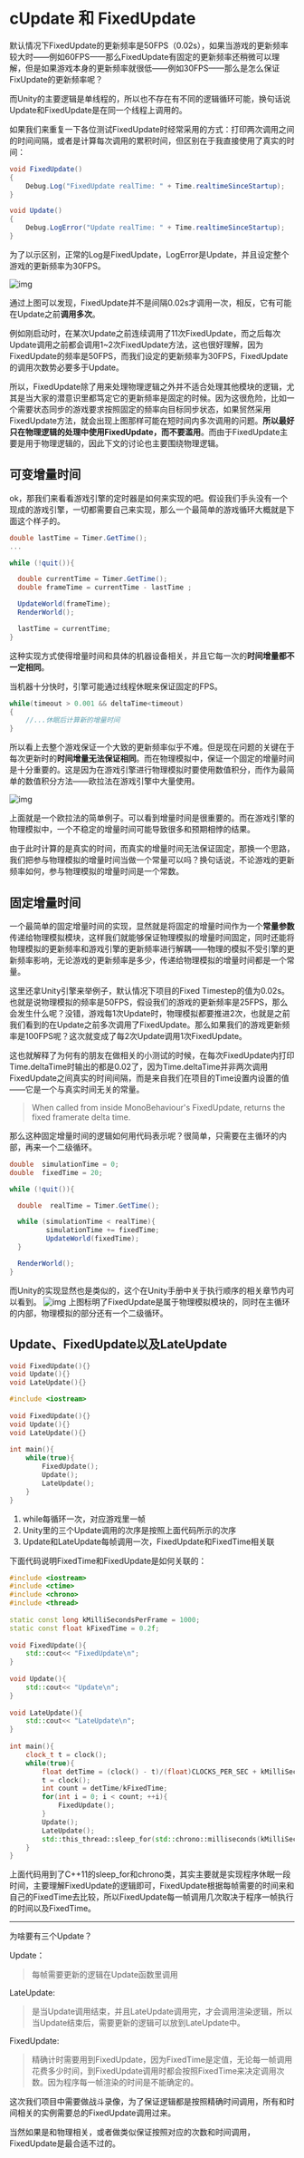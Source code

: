 # cUpdate 和 FixedUpdate

默认情况下FixedUpdate的更新频率是50FPS（0.02s），如果当游戏的更新频率较大时——例如60FPS——那么FixedUpdate有固定的更新频率还稍微可以理解，但是如果游戏本身的更新频率就很低——例如30FPS——那么是怎么保证FixUpdate的更新频率呢？

而Unity的主要逻辑是单线程的，所以也不存在有不同的逻辑循环可能，换句话说Update和FixedUpdate是在同一个线程上调用的。

如果我们来重复一下各位测试FixedUpdate时经常采用的方式：打印两次调用之间的时间间隔，或者是计算每次调用的累积时间，但区别在于我直接使用了真实的时间：

```c#
void FixedUpdate()
{
	Debug.Log("FixedUpdate realTime: " + Time.realtimeSinceStartup);
}

void Update()
{
	Debug.LogError("Update realTime: " + Time.realtimeSinceStartup);
}
```

为了以示区别，正常的Log是FixedUpdate，LogError是Update，并且设定整个游戏的更新频率为30FPS。

![img](../image/686199-20171022151012287-384629653.png)

通过上图可以发现，FixedUpdate并不是间隔0.02s才调用一次，相反，它有可能在Update之前**调用多次**。

例如刚启动时，在某次Update之前连续调用了11次FixedUpdate，而之后每次Update调用之前都会调用1~2次FixedUpdate方法，这也很好理解，因为FixedUpdate的频率是50FPS，而我们设定的更新频率为30FPS，FixedUpdate的调用次数势必要多于Update。

所以，FixedUpdate除了用来处理物理逻辑之外并不适合处理其他模块的逻辑，尤其是当大家的潜意识里都笃定它的更新频率是固定的时候。因为这很危险，比如一个需要状态同步的游戏要求按照固定的频率向目标同步状态，如果贸然采用FixedUpdate方法，就会出现上图那样可能在短时间内多次调用的问题。**所以最好只在物理逻辑的处理中使用FixedUpdate，而不要滥用**。而由于FixedUpdate主要是用于物理逻辑的，因此下文的讨论也主要围绕物理逻辑。

## 可变增量时间

ok，那我们来看看游戏引擎的定时器是如何来实现的吧。假设我们手头没有一个现成的游戏引擎，一切都需要自己来实现，那么一个最简单的游戏循环大概就是下面这个样子的。

```c#
double lastTime = Timer.GetTime();
...

while (!quit()){

  double currentTime = Timer.GetTime();
  double frameTime = currentTime - lastTime ;

  UpdateWorld(frameTime);
  RenderWorld();

  lastTime = currentTime;
}
```

这种实现方式使得增量时间和具体的机器设备相关，并且它每一次的**时间增量都不一定相同**。

当机器十分快时，引擎可能通过线程休眠来保证固定的FPS。

```c#
while(timeout > 0.001 && deltaTime<timeout)
{
    //...休眠后计算新的增量时间
}
```

所以看上去整个游戏保证一个大致的更新频率似乎不难。但是现在问题的关键在于每次更新时的**时间增量无法保证相同**。而在物理模拟中，保证一个固定的增量时间是十分重要的。这是因为在游戏引擎进行物理模拟时要使用数值积分，而作为最简单的数值积分方法——欧拉法在游戏引擎中大量使用。

![img](../image/686199-20171022151027349-42535711.png)

上面就是一个欧拉法的简单例子。可以看到增量时间是很重要的。而在游戏引擎的物理模拟中，一个不稳定的增量时间可能导致很多和预期相悖的结果。

由于此时计算的是真实的时间，而真实的增量时间无法保证固定，那换一个思路，我们把参与物理模拟的增量时间当做一个常量可以吗？换句话说，不论游戏的更新频率如何，参与物理模拟的增量时间是一个常数。

## 固定增量时间

一个最简单的固定增量时间的实现，显然就是将固定的增量时间作为一个**常量参数**传递给物理模拟模块，这样我们就能够保证物理模拟的增量时间固定，同时还能将物理模拟的更新频率和游戏引擎的更新频率进行解耦——物理的模拟不受引擎的更新频率影响，无论游戏的更新频率是多少，传递给物理模拟的增量时间都是一个常量。

这里还拿Unity引擎来举例子，默认情况下项目的Fixed Timestep的值为0.02s。也就是说物理模拟的频率是50FPS，假设我们的游戏的更新频率是25FPS，那么会发生什么呢？没错，游戏每1次Update时，物理模拟都要推进2次，也就是之前我们看到的在Update之前多次调用了FixedUpdate。那么如果我们的游戏更新频率是100FPS呢？这次就变成了每2次Update调用1次FixedUpdate。

这也就解释了为何有的朋友在做相关的小测试的时候，在每次FixedUpdate内打印Time.deltaTime时输出的都是0.02了，因为Time.deltaTime并非两次调用FixedUpdate之间真实的时间间隔，而是来自我们在项目的Time设置内设置的值——它是一个与真实时间无关的常量。

> When called from inside MonoBehaviour's FixedUpdate, returns the fixed framerate delta time.

那么这种固定增量时间的逻辑如何用代码表示呢？很简单，只需要在主循环的内部，再来一个二级循环。

```c#
double  simulationTime = 0;
double  fixedTime = 20;

while (!quit()){

  double  realTime = Timer.GetTime();

  while (simulationTime < realTime){
         simulationTime += fixedTime; 
         UpdateWorld(fixedTime);
  }

  RenderWorld();
}
```

而Unity的实现显然也是类似的，这个在Unity手册中关于执行顺序的相关章节内可以看到。
![img](../image/686199-20171022151042927-559134667.png)
上图标明了FixedUpdate是属于物理模拟模块的，同时在主循环的内部，物理模拟的部分还有一个二级循环。

## Update、FixedUpdate以及LateUpdate

```c++
void FixedUpdate(){}
void Update(){}
void LateUpdate(){}
```

```c++
#include <iostream>
 
void FixedUpdate(){}
void Update(){}
void LateUpdate(){}
 
int main(){
    while(true){
        FixedUpdate();
        Update();
        LateUpdate();
    }
}
```

1. while每循环一次，对应游戏里一帧 
2. Unity里的三个Update调用的次序是按照上面代码所示的次序 
3. Update和LateUpdate每帧调用一次，FixedUpdate和FixedTime相关联

下面代码说明FixedTime和FixedUpdate是如何关联的：

```c++
#include <iostream>
#include <ctime>
#include <chrono>
#include <thread>
 
static const long kMilliSecondsPerFrame = 1000;
static const float kFixedTime = 0.2f;
 
void FixedUpdate(){
    std::cout<< "FixedUpdate\n";
}
 
void Update(){
    std::cout<< "Update\n";
}
 
void LateUpdate(){
    std::cout<< "LateUpdate\n";
}
 
int main(){
    clock_t t = clock();
    while(true){
        float detTime = (clock() - t)/(float)CLOCKS_PER_SEC + kMilliSecondsPerFrame/1000;
        t = clock();
        int count = detTime/kFixedTime;
        for(int i = 0; i < count; ++i){
            FixedUpdate();
        }
        Update();
        LateUpdate();
        std::this_thread::sleep_for(std::chrono::milliseconds(kMilliSecondsPerFrame));
    }
}
```

上面代码用到了C++11的sleep_for和chrono类，其实主要就是实现程序休眠一段时间，主要理解FixedUpdate的逻辑即可，FixedUpdate根据每帧需要的时间来和自己的FixedTime去比较，所以FixedUpdate每一帧调用几次取决于程序一帧执行的时间以及FixedTime。



-----

为啥要有三个Update？ 

Update：

> 每帧需要更新的逻辑在Update函数里调用

LateUpdate:

> 是当Update调用结束，并且LateUpdate调用完，才会调用渲染逻辑，所以当Update结束后，需要更新的逻辑可以放到LateUpdate中。

FixedUpdate:

> 精确计时需要用到FixedUpdate，因为FixedTime是定值，无论每一帧调用花费多少时间，到FixedUpdate调用时都会按照FixedTime来决定调用次数。因为程序每一帧渲染的时间是不能确定的。

这次我们项目中需要做战斗录像，为了保证逻辑都是按照精确时间调用，所有和时间相关的实例需要总的FixedUpdate调用过来。

当然如果是和物理相关，或者做类似保证按照对应的次数和时间调用，FixedUpdate是最合适不过的。